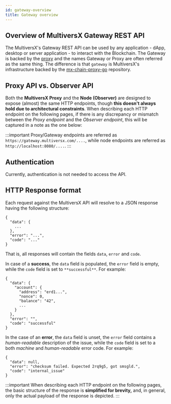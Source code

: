 ```yaml
---
id: gateway-overview
title: Gateway overview
---
```


## Overview of MultiversX Gateway REST API

The MultiversX's Gateway REST API can be used by any application - dApp, desktop or server application - to interact with the Blockchain.
The Gateway is backed by the [proxy](/sdk-and-tools/proxy) and the names Gateway or Proxy are often referred as the same thing.
The difference is that `gateway` is MultiversX's infrastructure backed by the [mx-chain-proxy-go](https://github.com/multiversx/mx-chain-proxy-go) repository.

## **Proxy API vs. Observer API**

Both the **MultiversX Proxy** and the **Node (Observer)** are designed to expose (almost) the same HTTP endpoints, though **this doesn't always hold due to architectural constraints**. When describing each HTTP endpoint on the following pages, if there is any discrepancy or mismatch between the _Proxy endpoint_ and the _Observer endpoint_, this will be captured in a note as the one below:

:::important
Proxy/Gateway endpoints are referred as `https://gateway.multiversx.com/....`, while node endpoints are referred as `http://localhost:8080/....`.
:::

## **Authentication**

Currently, authentication is not needed to access the API.

## **HTTP Response format**

Each request against the MultiversX API will resolve to a JSON response having the following structure:

```
{
  "data": {
    ...
  },
  "error": "...",
  "code": "..."
}
```

That is, all responses will contain the fields `data`, `error` and `code`.

In case of a **success**, the `data` field is populated, the `error` field is empty, while the `code` field is set to `**successful**`. For example:

```
{
  "data": {
    "account": {
      "address": "erd1...",
      "nonce": 0,
      "balance": "42",
      ...
    }
  },
  "error": "",
  "code": "successful"
}
```

In the case of an **error**, the `data` field is unset, the `error` field contains a _human-readable_ description of the issue, while the `code` field is set to a both _machine_ and _human-readable_ error code. For example:

```
{
  "data": null,
  "error": "checksum failed. Expected 2rq9g5, got smsgld.",
  "code": "internal_issue"
}
```

:::important
When describing each HTTP endpoint on the following pages, the basic structure of the response is **simplified for brevity,** and, in general, only the actual payload of the response is depicted.
:::
